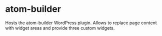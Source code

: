 # atom-builder
Hosts the atom-builder WordPress plugin. Allows to replace page content with widget areas and provide three custom widgets.

